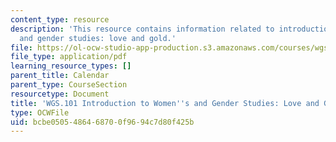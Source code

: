 ```yaml
---
content_type: resource
description: 'This resource contains information related to introduction to women''s
  and gender studies: love and gold.'
file: https://ol-ocw-studio-app-production.s3.amazonaws.com/courses/wgs-101-introduction-to-womens-and-gender-studies-fall-2014/bcbe0505486468700f9694c7d80f425b_MITWGS_101F14_Gold.pdf
file_type: application/pdf
learning_resource_types: []
parent_title: Calendar
parent_type: CourseSection
resourcetype: Document
title: 'WGS.101 Introduction to Women''s and Gender Studies: Love and Gold'
type: OCWFile
uid: bcbe0505-4864-6870-0f96-94c7d80f425b
---
```

